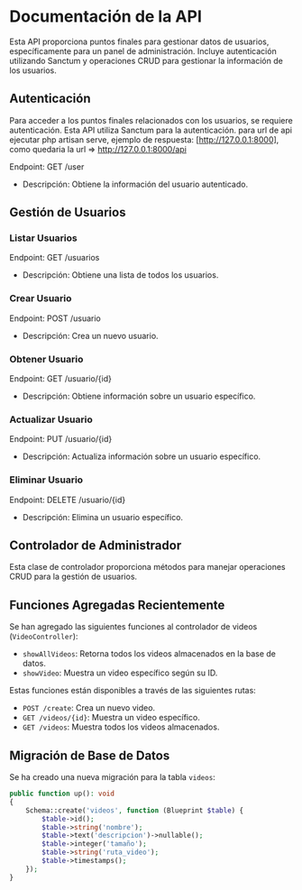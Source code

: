  # Documentación de la API

Esta API proporciona puntos finales para gestionar datos de usuarios, específicamente para un panel de administración. Incluye autenticación utilizando Sanctum y operaciones CRUD para gestionar la información de los usuarios.

## Autenticación

Para acceder a los puntos finales relacionados con los usuarios, se requiere autenticación. Esta API utiliza Sanctum para la autenticación.
para url de api ejecutar php artisan serve, ejemplo de respuesta: [http://127.0.0.1:8000], como quedaria la url =>  http://127.0.0.1:8000/api

Endpoint:
GET /user
- Descripción: Obtiene la información del usuario autenticado.

## Gestión de Usuarios

### Listar Usuarios

Endpoint:
GET /usuarios
- Descripción: Obtiene una lista de todos los usuarios.

### Crear Usuario

Endpoint:
POST /usuario
- Descripción: Crea un nuevo usuario.

### Obtener Usuario

Endpoint:
GET /usuario/{id}
- Descripción: Obtiene información sobre un usuario específico.

### Actualizar Usuario

Endpoint:
PUT /usuario/{id}
- Descripción: Actualiza información sobre un usuario específico.

### Eliminar Usuario

Endpoint:
DELETE /usuario/{id}
- Descripción: Elimina un usuario específico.

## Controlador de Administrador

Esta clase de controlador proporciona métodos para manejar operaciones CRUD para la gestión de usuarios.

## Funciones Agregadas Recientemente

Se han agregado las siguientes funciones al controlador de videos (`VideoController`):

- `showAllVideos`: Retorna todos los videos almacenados en la base de datos.
- `showVideo`: Muestra un video específico según su ID.

Estas funciones están disponibles a través de las siguientes rutas:

- `POST /create`: Crea un nuevo video.
- `GET /videos/{id}`: Muestra un video específico.
- `GET /videos`: Muestra todos los videos almacenados.

## Migración de Base de Datos

Se ha creado una nueva migración para la tabla `videos`:

```php
public function up(): void
{
    Schema::create('videos', function (Blueprint $table) {
        $table->id();
        $table->string('nombre');
        $table->text('descripcion')->nullable();
        $table->integer('tamaño');
        $table->string('ruta_video');
        $table->timestamps();
    });
}